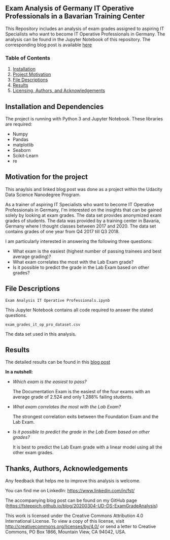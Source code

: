 ## Exam Analysis of Germany IT Operative Professionals in a Bavarian Training Center 

This Repository includes an analysis of exam grades assigned to aspiring IT Specialists who want to become IT Operative Professionals in Germany. The analysis can be found in the Jupyter Notebook of this repository. The corresponding blog post is available [here](https://fsteppich.github.io/blog/20200304-UD-DS-ExamGradeAnalysis)

### Table of Contents

1. [Installation](#installation)
2. [Project Motivation](#motivation)
3. [File Descriptions](#files)
4. [Results](#results)
5. [Licensing, Authors, and Acknowledgements](#licensing)


## Installation and Dependencies<a name="installation"></a>
The project is running with Python 3 and Jupyter Notebook. These libraries are required: 

* Numpy 
* Pandas 
* matplotlib 
* Seaborn 
* Scikit-Learn 
* re 

## Motivation for the project<a name="motivation"></a>
This anaylsis and linked blog post was done as a project within the Udacity Data Science Nanodegree Program.

As a trainer of aspiring IT Specialists who want to become IT Operative Professionals in Germany, I'm interested on the insights that can be gained solely by looking at exam grades. The data set provides anonymized exam grades of students. The data was provided by a training center in Bavaria, Germany where I thought classes between 2017 and 2020. The data set contains grades of one year from Q4 2017 till Q3 2018. 

I am particularly interested in answering the following three questions: 

* What exam is the easiest (highest number of passing trainees and best average grading)? 
* What exam correlates the most with the Lab Exam grade? 
* Is it possible to predict the grade in the Lab Exam based on other grades? 

## File Descriptions <a name="files"></a> 
`Exam Analysis IT Operative Professionals.ipynb`

This Jupyter Notebook contains all code required to answer the stated questions. 

`exam_grades_it_op_pro_dataset.csv`

The data set used in this analysis. 
 
## Results<a name="results"></a> 
The detailed results can be found in this [blog post](https://fsteppich.github.io/blog/20200304-UD-DS-ExamGradeAnalysis)

**In a nutshell:**

* *Which exam is the easiest to pass?* 

  The Documentation Exam is the easiest of the four exams with an average grade of 2.524 and only 1.288% failing students. 
  
  
* *What exam correlates the most with the Lab Exam?*

  The strongest correlation exits between the Foundation Exam and the Lab Exam.  
  
  
* *Is it possible to predict the grade in the Lab Exam based on other grades?*

  It is best to predict the Lab Exam grade with a linear model using all the other exam grades. 
  
  
## Thanks, Authors, Acknowledgements<a name="licensing"></a> 
Any feedback that helps me to improve this analysis is welcome.  

You can find me on LinkedIn: https://www.linkedin.com/in/fst/ 

The accompanying blog post can be found on my GitHub page (https://fsteppich.github.io/blog/20200304-UD-DS-ExamGradeAnalysis)

This work is licensed under the Creative Commons Attribution 4.0 International License. To view a copy of this license, visit http://creativecommons.org/licenses/by/4.0/ or send a letter to Creative Commons, PO Box 1866, Mountain View, CA 94042, USA. 
